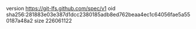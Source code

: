 version https://git-lfs.github.com/spec/v1
oid sha256:281883e03e387d1dcc2380185adb8ed762beaa4ec1c64056fae5a550187a48a2
size 226061122
